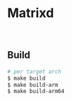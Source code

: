 # Matrixd

<br/>

## Build

```sh
# per target arch
$ make build 
$ make build-arm
$ make build-arm64
```